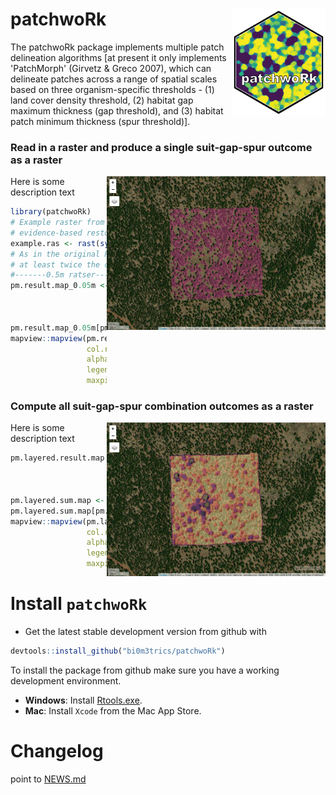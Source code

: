 
patchwoRk <img src="hexsticker/patchwork.png" align="right" width="150"/>
======================================================================================================
The patchwoRk package implements multiple patch delineation algorithms [at present it only implements 'PatchMorph' (Girvetz & Greco 2007), which can delineate patches across a range of spatial scales based on three organism-specific thresholds - (1) land cover density threshold, (2) habitat gap maximum thickness (gap threshold), and (3) habitat patch minimum thickness (spur threshold)].

### Read in a raster and produce a single suit-gap-spur outcome as a raster

<img src="images/single.png" align="right" width="350"/>

Here is some description text

```r
library(patchwoRk)
# Example raster from Flagstaff (FUWI LEARN - 1.5-3 
# evidence-based restoration)
example.ras <- rast(system.file("extdata", "ClippedFUWI_1.5-3.tif", package="patchwoRk"))
# As in the original PatchMorph, the gap and spur values must be
# at least twice the cellsize
#-------0.5m ratser------------------------------
pm.result.map_0.05m <- patchMorph(data_in = example.ras, 
                                  suitThresh = 1,
                                  gapThresh = 4, 
                                  spurThresh = 4)
pm.result.map_0.05m[pm.result.map_0.05m == 0] <- NA
mapview::mapview(pm.result.map_0.05m, 
                 col.regions=c("transparent", viridis::magma(100)),
                 alpha=0.5, na.color = "transparent", 
                 legend = FALSE, 
                 maxpixels=1000000)
```

### Compute all suit-gap-spur combination outcomes as a raster

<img src="images/multi.png" align="right" width="350"/>

Here is some description text

```r
pm.layered.result.map <- patchMorph(data_in = example.ras, 
                                    suitVals = c(0, 1, 2),
                                    gapVals = c(4, 20, 9), 
                                    spurVals = c(4, 20, 9))
pm.layered.sum.map <- patchMorphSummary(pm.layered.result.map)
pm.layered.sum.map[pm.layered.sum.map == 0] <- NA
mapview::mapview(pm.layered.sum.map, 
                 col.regions=c("transparent", viridis::magma(100)),
                 alpha=0.5, na.color = "transparent", 
                 legend = FALSE, 
                 maxpixels=100000000)
```

# Install `patchwoRk`
* Get the latest stable development version from github with
```r
devtools::install_github("bi0m3trics/patchwoRk")
```
To install the package from github make sure you have a working development environment.
* **Windows**: Install [Rtools.exe](https://cran.r-project.org/bin/windows/Rtools/).  
* **Mac**: Install `Xcode` from the Mac App Store.

# Changelog
point to <a href="https://github.com/bi0m3trics/patchwoRk/blob/master/NEWS.md">NEWS.md</a>
